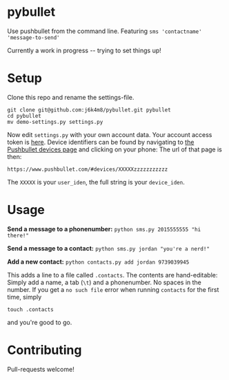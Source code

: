 # pybullet
Use pushbullet from the command line. Featuring `sms 'contactname' 'message-to-send'`

Currently a work in progress -- trying to set things up!

# Setup
Clone this repo and rename the settings-file.
```
git clone git@github.com:j6k4m8/pybullet.git pybullet
cd pybullet
mv demo-settings.py settings.py
```
Now edit `settings.py` with your own account data. Your account access token is [here](https://www.pushbullet.com/#settings/account). Device identifiers can be found by navigating to [the Pushbullet devices page](https://www.pushbullet.com/#devices) and clicking on your phone: The url of that page is then:
```
https://www.pushbullet.com/#devices/XXXXXzzzzzzzzzzz
```
The `XXXXX` is your `user_iden`, the full string is your `device_iden`.

# Usage
**Send a message to a phonenumber:**
```python sms.py 2015555555 "hi there!"```

**Send a message to a contact:**
```python sms.py jordan "you're a nerd!"```

**Add a new contact:**
```python contacts.py add jordan 9739039945```

This adds a line to a file called `.contacts`. The contents are hand-editable: Simply add a name, a tab (`\t`) and a phonenumber. No spaces in the number. If you get a `no such file` error when running `contacts` for the first time, simply
```
touch .contacts
```
and you're good to go.

# Contributing
Pull-requests welcome!
